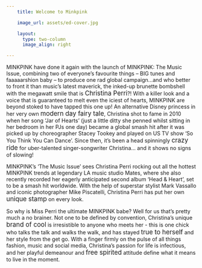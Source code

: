 ```yaml
---
    title: Welcome to Minkpink

    image_url: assets/ed-cover.jpg

    layout:
      type: two-column
      image_align: right

---
```


<span>MINKPINK</span> have done it again with the launch of <span>MINKPINK</span>: The Music Issue, combining two of everyone’s favourite
things – BIG tunes and faaaaarshion baby – to produce one rad global campaign…and who better to front it than music’s
latest maverick, the inked-up brunette bombshell with the megawatt smile that is <big>Christina Perri</big>?! With a killer look
and a voice that is guaranteed to melt even the iciest of hearts, <span>MINKPINK</span> are beyond stoked to have tapped this one up! An alternative Disney princess in her very own <big>modern day fairy tale</big>, Christina shot to fame in 2010 when
her song ‘Jar of Hearts’ (just a little ditty she penned whilst sitting in her bedroom in her PJs one day) became a global
smash hit after it was picked up by choreographer Stacey Tookey and played on US TV show ‘So You Think You
Can Dance’. Since then, it’s been a head spinningly <big>crazy ride</big> for uber-talented singer-songwriter Christina…
and it shows no signs of slowing!


<span>MINKPINK</span>’s ‘The Music Issue’ sees Christina Perri rocking out all the hottest <span>MINKPINK</span> trends at legendary LA music studio Mates, where she also recently recorded her eagerly anticipated second album ‘Head & Heart’, set to be a smash hit worldwide. With the help of superstar stylist Mark Vassallo and iconic photographer Mike Piscatelli, Christina Perri has put her own <big>unique stamp</big> on every look.

So why is Miss Perri the ultimate <span>MINKPINK</span> babe? Well for us that’s pretty much a no brainer. Not one to be defined by convention, Christina’s unique <big>brand of cool</big> is irresistible to anyone who meets her - this is one chick who talks the talk and walks the walk, and has stayed <big>true to herself</big> and her style from the get go. With a finger firmly on the pulse of all things fashion, music and social media, Christina’s passion for life is infectious, and her playful demeanour and <big>free spirited</big> attitude define what it means to live in the moment.
